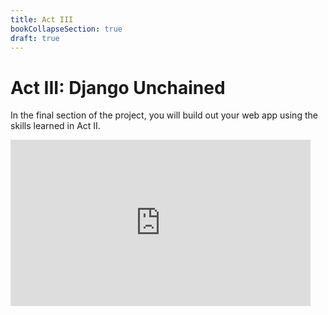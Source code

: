 ```yaml
---
title: Act III
bookCollapseSection: true
draft: true
---
```


# Act III: Django Unchained

In the final section of the project, you will build out your web app using the skills learned in Act II. 

<iframe src="https://giphy.com/embed/L3bj6t3opdeNddYCyl" width="480" height="266" frameBorder="0" class="giphy-embed" allowFullScreen></iframe><p><a href="https://giphy.com/gifs/rickandmorty-season-4-episode-2-rick-and-morty-L3bj6t3opdeNddYCyl"></a></p>
